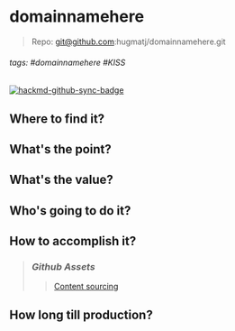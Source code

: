 # domainnamehere

> Repo: git@github.com:hugmatj/domainnamehere.git

###### tags: #domainnamehere #KISS

[![hackmd-github-sync-badge](https://hackmd.io/i_w2gUwmROSw7X56aHpYtg/badge)](https://hackmd.io/i_w2gUwmROSw7X56aHpYtg)

## Where to find it?

## What's the point?

## What's the value?

## Who's going to do it?

## How to accomplish it?

>### *Github Assets*
>>
>>[Content sourcing](https://github.com/hugmatj?tab=stars)

## How long till production?
